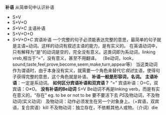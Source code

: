 **补语**
  从简单句中认识补语
* S+V
* S+V+O
* *S+V+C* 主语补语
* S+V+O+O
* *S+V+O+C* 宾语补语
  一个完整的句子必须能表达完整的意思，最简单的句子就是主语+动词。这样的动词有叙述主语的能力，是有实义的。
  在英语动词中，只有解释为“是”的动词是空的，完全没有意义。这类词即为系动词，linking vreb,相当于“=”，没有意义，甚至不用翻译。
  （Be动词，look，sound,taste,feel,prove,become,seem,make,turn,appear等）
  当这类动词作为谓语时，由于本身没有实义，就需要一个角色来替代它*叙述*主语，使得句子获得完整的意思，这个角色就是补语。
  **补语一般是形容词，名词。**
  **主语补语**：一定是系动词。
  **如何区分宾语补语和双宾语？** “=” 宾语补语：O=C，双宾语：O≠O。
  **没有补语的Be动词** S+V Be动词不再是linking verb，而是有实在意义的，“存在”
                    eg. to be or not to be 要不要活下去
  *PS*及物动词，不及物动词(实义动词）
      及物动词：动作必须发生在另一个对象身上。（+宾语，双宾语，复合宾语）kill
      不及物动词：独立存在，不依赖其他人或物。（介词）die
